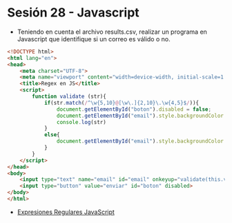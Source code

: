 # Sesión 28 - Javascript

* Teniendo en cuenta el archivo results.csv, realizar un programa en Javascript que identifique si un correo es válido o no.

```html
<!DOCTYPE html>
<html lang="en">
<head>
    <meta charset="UTF-8">
    <meta name="viewport" content="width=device-width, initial-scale=1.0">
    <title>Regex en JS</title>
    <script>
        function validate (str){
            if(str.match(/^\w{5,10}@[\w\.]{2,10}\.\w{4,5}$/)){
                document.getElementById("boton").disabled = false;
                document.getElementById("email").style.backgroundColor = "red";
                console.log(str)
            }
            else{
                document.getElementById("email").style.backgroundColor = "blue";
            }
        }
    </script>
</head>
<body>
    <input type="text" name="email" id="email" onkeyup="validate(this.value)">
    <input type="button" value="enviar" id="boton" disabled>
</body>
</html>
```

* [Expresiones Regulares JavaScript](https://developer.mozilla.org/en-US/docs/Web/JavaScript/Guide/Regular_Expressions "Expresiones Regulares JavaScript")
